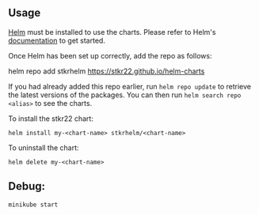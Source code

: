 ## Usage

[Helm](https://helm.sh) must be installed to use the charts.  Please refer to
Helm's [documentation](https://helm.sh/docs) to get started.

Once Helm has been set up correctly, add the repo as follows:

  helm repo add stkrhelm https://stkr22.github.io/helm-charts

If you had already added this repo earlier, run `helm repo update` to retrieve
the latest versions of the packages.  You can then run `helm search repo
<alias>` to see the charts.

To install the stkr22 chart:

    helm install my-<chart-name> stkrhelm/<chart-name>

To uninstall the chart:

    helm delete my-<chart-name>


## Debug:

```bash
minikube start
```
